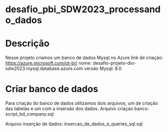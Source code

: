 # desafio_pbi_SDW2023_processando_dados

# Descrição
Nesse projeto criamos um banco de dados Mysql no Azure
link de criação: https://azure.microsoft.com/pt-br/
nome: desafio-projeto-dio-sdw2023.mysql.database.azure.com
versão Mysql: 8.0

# Criar banco de dados
Para criação do banco de dados utilizamos dois arquivos, um de criação das tabelas e um com a insersão dos dados.
Arquivo criaçao banco:
script_bd_company.sql

Arquivo inserção de dados:
insercao_de_dados_e_queries_sql.sql
